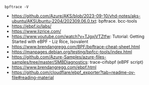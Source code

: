 ```
bpftrace -V
```

- https://github.com/Azure/AKS/blob/2023-09-10/vhd-notes/aks-ubuntu/AKSUbuntu-2204/202309.06.0.txt: bpftrace. bcc-tools
- https://ebpf.io/labs/
- https://www.lizrice.com/
- https://www.youtube.com/watch?v=TJgxjVTZtfw: Tutorial: Getting Started with eBPF - Liz Rice, Isovalent
- https://www.brendangregg.com/BPF/bpftrace-cheat-sheet.html
- https://manpages.debian.org/testing/bpfcc-tools/index.html
- https://github.com/Azure-Samples/azure-files-samples/tree/master/SMBDiagnostics: trace-cifsbpf (eBPF script)
- https://www.brendangregg.com/ebpf.html
- https://github.com/cloudflare/ebpf_exporter?tab=readme-ov-file#reading-material
